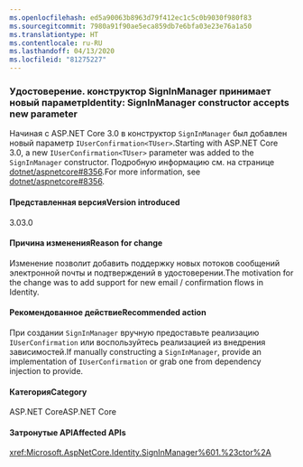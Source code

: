 ```yaml
---
ms.openlocfilehash: ed5a90063b8963d79f412ec1c5c0b9030f980f83
ms.sourcegitcommit: 7980a91f90ae5eca859db7e6bfa03e23e76a1a50
ms.translationtype: HT
ms.contentlocale: ru-RU
ms.lasthandoff: 04/13/2020
ms.locfileid: "81275227"
---
```

### <a name="identity-signinmanager-constructor-accepts-new-parameter"></a><span data-ttu-id="341cb-101">Удостоверение. конструктор SignInManager принимает новый параметр</span><span class="sxs-lookup"><span data-stu-id="341cb-101">Identity: SignInManager constructor accepts new parameter</span></span>

<span data-ttu-id="341cb-102">Начиная с ASP.NET Core 3.0 в конструктор `SignInManager` был добавлен новый параметр `IUserConfirmation<TUser>`.</span><span class="sxs-lookup"><span data-stu-id="341cb-102">Starting with ASP.NET Core 3.0, a new `IUserConfirmation<TUser>` parameter was added to the `SignInManager` constructor.</span></span> <span data-ttu-id="341cb-103">Подробную информацию см. на странице [dotnet/aspnetcore#8356](https://github.com/dotnet/aspnetcore/issues/8356).</span><span class="sxs-lookup"><span data-stu-id="341cb-103">For more information, see [dotnet/aspnetcore#8356](https://github.com/dotnet/aspnetcore/issues/8356).</span></span>

#### <a name="version-introduced"></a><span data-ttu-id="341cb-104">Представленная версия</span><span class="sxs-lookup"><span data-stu-id="341cb-104">Version introduced</span></span>

<span data-ttu-id="341cb-105">3.0</span><span class="sxs-lookup"><span data-stu-id="341cb-105">3.0</span></span>

#### <a name="reason-for-change"></a><span data-ttu-id="341cb-106">Причина изменения</span><span class="sxs-lookup"><span data-stu-id="341cb-106">Reason for change</span></span>

<span data-ttu-id="341cb-107">Изменение позволит добавить поддержку новых потоков сообщений электронной почты и подтверждений в удостоверении.</span><span class="sxs-lookup"><span data-stu-id="341cb-107">The motivation for the change was to add support for new email / confirmation flows in Identity.</span></span>

#### <a name="recommended-action"></a><span data-ttu-id="341cb-108">Рекомендованное действие</span><span class="sxs-lookup"><span data-stu-id="341cb-108">Recommended action</span></span>

<span data-ttu-id="341cb-109">При создании `SignInManager` вручную предоставьте реализацию `IUserConfirmation` или воспользуйтесь реализацией из внедрения зависимостей.</span><span class="sxs-lookup"><span data-stu-id="341cb-109">If manually constructing a `SignInManager`, provide an implementation of `IUserConfirmation` or grab one from dependency injection to provide.</span></span>

#### <a name="category"></a><span data-ttu-id="341cb-110">Категория</span><span class="sxs-lookup"><span data-stu-id="341cb-110">Category</span></span>

<span data-ttu-id="341cb-111">ASP.NET Core</span><span class="sxs-lookup"><span data-stu-id="341cb-111">ASP.NET Core</span></span>

#### <a name="affected-apis"></a><span data-ttu-id="341cb-112">Затронутые API</span><span class="sxs-lookup"><span data-stu-id="341cb-112">Affected APIs</span></span>

<xref:Microsoft.AspNetCore.Identity.SignInManager%601.%23ctor%2A>

<!--

#### Affected APIs

`Overload:Microsoft.AspNetCore.Identity.SignInManager`1.#ctor`

-->
